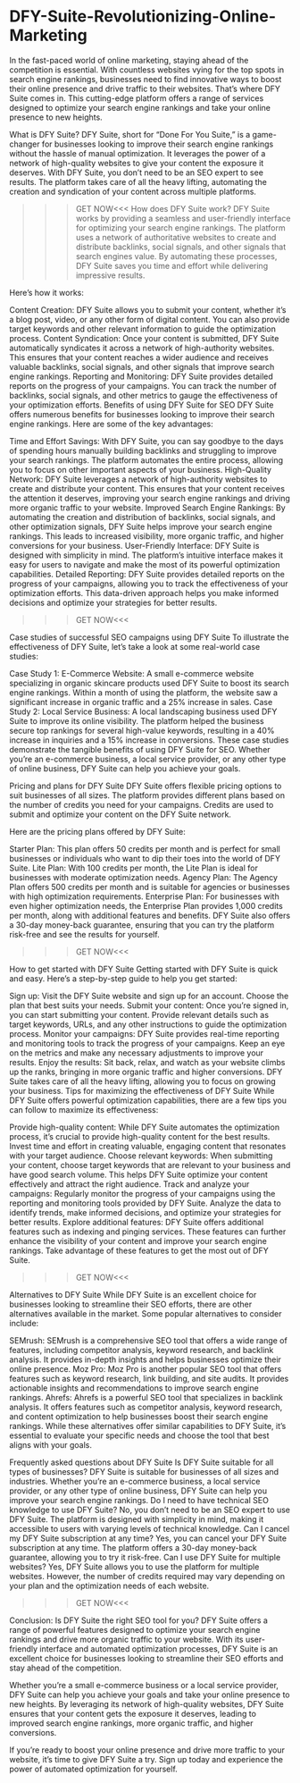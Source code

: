 # DFY-Suite-Revolutionizing-Online-Marketing
In the fast-paced world of online marketing, staying ahead of the competition is essential. With countless websites vying for the top spots in search engine rankings, businesses need to find innovative ways to boost their online presence and drive traffic to their websites. That’s where DFY Suite comes in. This cutting-edge platform offers a range of services designed to optimize your search engine rankings and take your online presence to new heights.

What is DFY Suite?
DFY Suite, short for “Done For You Suite,” is a game-changer for businesses looking to improve their search engine rankings without the hassle of manual optimization. It leverages the power of a network of high-quality websites to give your content the exposure it deserves. With DFY Suite, you don’t need to be an SEO expert to see results. The platform takes care of all the heavy lifting, automating the creation and syndication of your content across multiple platforms.

>>>GET NOW<<<
How does DFY Suite work?
DFY Suite works by providing a seamless and user-friendly interface for optimizing your search engine rankings. The platform uses a network of authoritative websites to create and distribute backlinks, social signals, and other signals that search engines value. By automating these processes, DFY Suite saves you time and effort while delivering impressive results.

Here’s how it works:

Content Creation: DFY Suite allows you to submit your content, whether it’s a blog post, video, or any other form of digital content. You can also provide target keywords and other relevant information to guide the optimization process.
Content Syndication: Once your content is submitted, DFY Suite automatically syndicates it across a network of high-authority websites. This ensures that your content reaches a wider audience and receives valuable backlinks, social signals, and other signals that improve search engine rankings.
Reporting and Monitoring: DFY Suite provides detailed reports on the progress of your campaigns. You can track the number of backlinks, social signals, and other metrics to gauge the effectiveness of your optimization efforts.
Benefits of using DFY Suite for SEO
DFY Suite offers numerous benefits for businesses looking to improve their search engine rankings. Here are some of the key advantages:

Time and Effort Savings: With DFY Suite, you can say goodbye to the days of spending hours manually building backlinks and struggling to improve your search rankings. The platform automates the entire process, allowing you to focus on other important aspects of your business.
High-Quality Network: DFY Suite leverages a network of high-authority websites to create and distribute your content. This ensures that your content receives the attention it deserves, improving your search engine rankings and driving more organic traffic to your website.
Improved Search Engine Rankings: By automating the creation and distribution of backlinks, social signals, and other optimization signals, DFY Suite helps improve your search engine rankings. This leads to increased visibility, more organic traffic, and higher conversions for your business.
User-Friendly Interface: DFY Suite is designed with simplicity in mind. The platform’s intuitive interface makes it easy for users to navigate and make the most of its powerful optimization capabilities.
Detailed Reporting: DFY Suite provides detailed reports on the progress of your campaigns, allowing you to track the effectiveness of your optimization efforts. This data-driven approach helps you make informed decisions and optimize your strategies for better results.
>>>GET NOW<<<

Case studies of successful SEO campaigns using DFY Suite
To illustrate the effectiveness of DFY Suite, let’s take a look at some real-world case studies:

Case Study 1: E-Commerce Website: A small e-commerce website specializing in organic skincare products used DFY Suite to boost its search engine rankings. Within a month of using the platform, the website saw a significant increase in organic traffic and a 25% increase in sales.
Case Study 2: Local Service Business: A local landscaping business used DFY Suite to improve its online visibility. The platform helped the business secure top rankings for several high-value keywords, resulting in a 40% increase in inquiries and a 15% increase in conversions.
These case studies demonstrate the tangible benefits of using DFY Suite for SEO. Whether you’re an e-commerce business, a local service provider, or any other type of online business, DFY Suite can help you achieve your goals.

Pricing and plans for DFY Suite
DFY Suite offers flexible pricing options to suit businesses of all sizes. The platform provides different plans based on the number of credits you need for your campaigns. Credits are used to submit and optimize your content on the DFY Suite network.

Here are the pricing plans offered by DFY Suite:

Starter Plan: This plan offers 50 credits per month and is perfect for small businesses or individuals who want to dip their toes into the world of DFY Suite.
Lite Plan: With 100 credits per month, the Lite Plan is ideal for businesses with moderate optimization needs.
Agency Plan: The Agency Plan offers 500 credits per month and is suitable for agencies or businesses with high optimization requirements.
Enterprise Plan: For businesses with even higher optimization needs, the Enterprise Plan provides 1,000 credits per month, along with additional features and benefits.
DFY Suite also offers a 30-day money-back guarantee, ensuring that you can try the platform risk-free and see the results for yourself.

>>>GET NOW<<<

How to get started with DFY Suite
Getting started with DFY Suite is quick and easy. Here’s a step-by-step guide to help you get started:

Sign up: Visit the DFY Suite website and sign up for an account. Choose the plan that best suits your needs.
Submit your content: Once you’re signed in, you can start submitting your content. Provide relevant details such as target keywords, URLs, and any other instructions to guide the optimization process.
Monitor your campaigns: DFY Suite provides real-time reporting and monitoring tools to track the progress of your campaigns. Keep an eye on the metrics and make any necessary adjustments to improve your results.
Enjoy the results: Sit back, relax, and watch as your website climbs up the ranks, bringing in more organic traffic and higher conversions. DFY Suite takes care of all the heavy lifting, allowing you to focus on growing your business.
Tips for maximizing the effectiveness of DFY Suite
While DFY Suite offers powerful optimization capabilities, there are a few tips you can follow to maximize its effectiveness:

Provide high-quality content: While DFY Suite automates the optimization process, it’s crucial to provide high-quality content for the best results. Invest time and effort in creating valuable, engaging content that resonates with your target audience.
Choose relevant keywords: When submitting your content, choose target keywords that are relevant to your business and have good search volume. This helps DFY Suite optimize your content effectively and attract the right audience.
Track and analyze your campaigns: Regularly monitor the progress of your campaigns using the reporting and monitoring tools provided by DFY Suite. Analyze the data to identify trends, make informed decisions, and optimize your strategies for better results.
Explore additional features: DFY Suite offers additional features such as indexing and pinging services. These features can further enhance the visibility of your content and improve your search engine rankings. Take advantage of these features to get the most out of DFY Suite.
>>>GET NOW<<<

Alternatives to DFY Suite
While DFY Suite is an excellent choice for businesses looking to streamline their SEO efforts, there are other alternatives available in the market. Some popular alternatives to consider include:

SEMrush: SEMrush is a comprehensive SEO tool that offers a wide range of features, including competitor analysis, keyword research, and backlink analysis. It provides in-depth insights and helps businesses optimize their online presence.
Moz Pro: Moz Pro is another popular SEO tool that offers features such as keyword research, link building, and site audits. It provides actionable insights and recommendations to improve search engine rankings.
Ahrefs: Ahrefs is a powerful SEO tool that specializes in backlink analysis. It offers features such as competitor analysis, keyword research, and content optimization to help businesses boost their search engine rankings.
While these alternatives offer similar capabilities to DFY Suite, it’s essential to evaluate your specific needs and choose the tool that best aligns with your goals.

Frequently asked questions about DFY Suite
Is DFY Suite suitable for all types of businesses? DFY Suite is suitable for businesses of all sizes and industries. Whether you’re an e-commerce business, a local service provider, or any other type of online business, DFY Suite can help you improve your search engine rankings.
Do I need to have technical SEO knowledge to use DFY Suite? No, you don’t need to be an SEO expert to use DFY Suite. The platform is designed with simplicity in mind, making it accessible to users with varying levels of technical knowledge.
Can I cancel my DFY Suite subscription at any time? Yes, you can cancel your DFY Suite subscription at any time. The platform offers a 30-day money-back guarantee, allowing you to try it risk-free.
Can I use DFY Suite for multiple websites? Yes, DFY Suite allows you to use the platform for multiple websites. However, the number of credits required may vary depending on your plan and the optimization needs of each website.
>>>GET NOW<<<

Conclusion: Is DFY Suite the right SEO tool for you?
DFY Suite offers a range of powerful features designed to optimize your search engine rankings and drive more organic traffic to your website. With its user-friendly interface and automated optimization processes, DFY Suite is an excellent choice for businesses looking to streamline their SEO efforts and stay ahead of the competition.

Whether you’re a small e-commerce business or a local service provider, DFY Suite can help you achieve your goals and take your online presence to new heights. By leveraging its network of high-quality websites, DFY Suite ensures that your content gets the exposure it deserves, leading to improved search engine rankings, more organic traffic, and higher conversions.

If you’re ready to boost your online presence and drive more traffic to your website, it’s time to give DFY Suite a try. Sign up today and experience the power of automated optimization for yourself.
